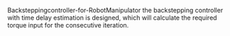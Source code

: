 Backsteppingcontroller-for-RobotManipulator
 the backstepping controller with time delay estimation is designed, which will calculate the required torque input for the consecutive iteration.
